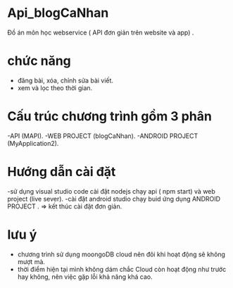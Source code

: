 # Api_blogCaNhan
Đồ án môn học webservice ( API đơn giản trên website và app) .
# chức năng
- đăng bài, xóa, chỉnh sửa bài viết.
- xem và lọc theo thời gian.
# Cấu trúc chương trình gồm 3 phân 
-API (MAPI).
-WEB PROJECT (blogCaNhan).
-ANDROID PROJECT (MyApplication2).
# Hướng dẫn cài đặt
-sử dụng visual studio code cài đặt nodejs chạy api ( npm start) và web project (live sever).
-cài đặt android studio chạy buid ứng dụng ANDROID PROJECT .
=> kết thúc cài đặt đơn giản.
#  lưu ý
- chương trình sử dụng moongoDB cloud nên đôi khi hoạt động sẽ không mượt mà.
- thời điểm hiện tại mình không dám chắc Cloud còn hoạt động như trước hay không, nên việc gặp lỗi khả năng khá cao.
